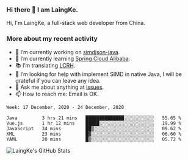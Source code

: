 ### Hi there 👋 I am LaingKe.

Hi, I'm LaingKe, a full-stack web developer from China.

### More about my recent activity

- 🔭 I’m currently working on [simdjson-java](https://github.com/laingke/simdjson-java).
- 🌱 I’m currently learning [Spring Cloud Alibaba](https://github.com/alibaba/spring-cloud-alibaba).
- :books: I’m translating [LCRH](https://github.com/LCTT/LCRH).
- 🤔 I’m looking for help with implement SIMD in native Java, I will be grateful if you can leave any idea.
- 💬 Ask me about anything at [issues](https://github.com/laingke/laingke/issues).
- 📫 How to reach me: Email is OK.

<!--START_SECTION:waka-->
```text
Week: 17 December, 2020 - 24 December, 2020

Java         3 hrs 21 mins   ██████████████░░░░░░░░░░░   55.65 % 
Vue.js       1 hr 12 mins    █████░░░░░░░░░░░░░░░░░░░░   19.99 % 
JavaScript   34 mins         ██▒░░░░░░░░░░░░░░░░░░░░░░   09.62 % 
XML          23 mins         █▓░░░░░░░░░░░░░░░░░░░░░░░   06.60 % 
YAML         20 mins         █▒░░░░░░░░░░░░░░░░░░░░░░░   05.72 % 
```
<!--END_SECTION:waka-->

![LaingKe's GitHub Stats](https://github-readme-stats.vercel.app/api?username=laingke&show_icons=true&theme=nightowl&count_private=true)
